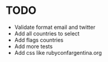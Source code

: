 TODO
====

* Validate format email and twitter
* Add all countries to select
* Add flags countries
* Add more tests
* Add css like rubyconfargentina.org
